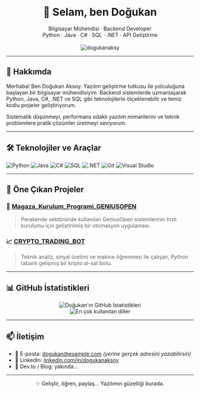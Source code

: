 <h1 align="center">👋 Selam, ben Doğukan</h1>

<p align="center">
  Bilgisayar Mühendisi · Backend Developer <br>
  Python · Java · C# · SQL · .NET · API Geliştirme <br><br>
  <img src="https://komarev.com/ghpvc/?username=dogukanaksy&label=Ziyaretçi+Sayısı" alt="dogukanaksy" />
</p>

---

## 🚀 Hakkımda

Merhaba! Ben Doğukan Aksoy. Yazılım geliştirme tutkusu ile yolculuğuna başlayan bir bilgisayar mühendisiyim. 
Backend sistemlerde uzmanlaşarak Python, Java, C#, .NET ve SQL gibi teknolojilerle ölçeklenebilir ve temiz kodlu projeler geliştiriyorum.

Sistematik düşünmeyi, performans odaklı yazılım mimarilerini ve teknik problemlere pratik çözümler üretmeyi seviyorum.

---

## 🛠️ Teknolojiler ve Araçlar

![Python](https://img.shields.io/badge/-Python-3776AB?style=flat&logo=python&logoColor=white)
![Java](https://img.shields.io/badge/-Java-007396?style=flat&logo=java&logoColor=white)
![C#](https://img.shields.io/badge/-C%23-239120?style=flat&logo=c-sharp&logoColor=white)
![SQL](https://img.shields.io/badge/-SQL-4479A1?style=flat&logo=mysql&logoColor=white)
![.NET](https://img.shields.io/badge/-.NET-512BD4?style=flat&logo=dotnet&logoColor=white)
![Git](https://img.shields.io/badge/-Git-F05032?style=flat&logo=git&logoColor=white)
![Visual Studio](https://img.shields.io/badge/-Visual%20Studio-5C2D91?style=flat&logo=visualstudio&logoColor=white)

---

## 📌 Öne Çıkan Projeler

### 🧩 [Magaza_Kurulum_Programi_GENIUSOPEN](https://github.com/dogukanaksy/Magaza_Kurulum_Programi_GENIUSOPEN)
> Perakende sektöründe kullanılan GeniusOpen sistemlerinin hızlı kurulumu için geliştirilmiş bir otomasyon uygulaması.

### 📈 [CRYPTO_TRADING_BOT](https://github.com/dogukanaksy/CRYPTO_TRADING_BOT)
> Teknik analiz, sinyal üretimi ve makine öğrenmesi ile çalışan, Python tabanlı gelişmiş bir kripto al-sat botu.

---

## 📊 GitHub İstatistikleri

<p align="center">
  <img src="https://github-readme-stats.vercel.app/api?username=dogukanaksy&show_icons=true&theme=radical" alt="Doğukan'ın GitHub İstatistikleri" />
  <br>
  <img src="https://github-readme-stats.vercel.app/api/top-langs/?username=dogukanaksy&layout=compact&theme=radical" alt="En çok kullanılan diller" />
</p>

---

## 📫 İletişim

- 📧 E-posta: dogukan@example.com *(yerine gerçek adresini yazabilirsin)*
- 💼 LinkedIn: [linkedin.com/in/dogukanaksoy](https://www.linkedin.com/in/dogukanaksoy)
- 🧠 Dev.to / Blog: yakında...

---

<p align="center">✨ Geliştir, öğren, paylaş... Yazılımın güzelliği burada.</p>
